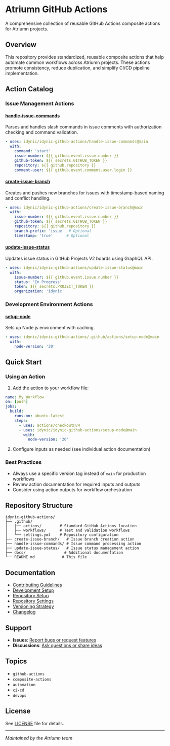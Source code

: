 # Atriumn GitHub Actions

A comprehensive collection of reusable GitHub Actions composite actions for Atriumn projects.

## Overview

This repository provides standardized, reusable composite actions that help automate common workflows across Atriumn projects. These actions promote consistency, reduce duplication, and simplify CI/CD pipeline implementation.

## Action Catalog

### Issue Management Actions

#### [handle-issue-commands](./handle-issue-commands/)
Parses and handles slash commands in issue comments with authorization checking and command validation.
```yaml
- uses: idynic/idynic-github-actions/handle-issue-commands@main
  with:
    command: 'start'
    issue-number: ${{ github.event.issue.number }}
    github-token: ${{ secrets.GITHUB_TOKEN }}
    repository: ${{ github.repository }}
    comment-user: ${{ github.event.comment.user.login }}
```

#### [create-issue-branch](./create-issue-branch/)
Creates and pushes new branches for issues with timestamp-based naming and conflict handling.
```yaml
- uses: idynic/idynic-github-actions/create-issue-branch@main
  with:
    issue-number: ${{ github.event.issue.number }}
    github-token: ${{ secrets.GITHUB_TOKEN }}
    repository: ${{ github.repository }}
    branch-prefix: 'issue'  # Optional
    timestamp: 'true'      # Optional
```

#### [update-issue-status](./update-issue-status/)
Updates issue status in GitHub Projects V2 boards using GraphQL API.
```yaml
- uses: idynic/idynic-github-actions/update-issue-status@main
  with:
    issue-number: ${{ github.event.issue.number }}
    status: 'In Progress'
    token: ${{ secrets.PROJECT_TOKEN }}
    organization: 'idynic'
```

### Development Environment Actions

#### [setup-node](./.github/actions/setup-node/)
Sets up Node.js environment with caching.
```yaml
- uses: idynic/idynic-github-actions/.github/actions/setup-node@main
  with:
    node-version: '20'
```

## Quick Start

### Using an Action

1. Add the action to your workflow file:
```yaml
name: My Workflow
on: [push]
jobs:
  build:
    runs-on: ubuntu-latest
    steps:
      - uses: actions/checkout@v4
      - uses: idynic/idynic-github-actions/setup-node@main
        with:
          node-version: '20'
```

2. Configure inputs as needed (see individual action documentation)

### Best Practices

- Always use a specific version tag instead of `main` for production workflows
- Review action documentation for required inputs and outputs
- Consider using action outputs for workflow orchestration

## Repository Structure

```
idynic-github-actions/
├── .github/
│   ├── actions/        # Standard GitHub Actions location
│   ├── workflows/      # Test and validation workflows
│   └── settings.yml    # Repository configuration
├── create-issue-branch/   # Issue branch creation action
├── handle-issue-commands/ # Issue command processing action
├── update-issue-status/   # Issue status management action
├── docs/                 # Additional documentation
└── README.md            # This file
```

## Documentation

- [Contributing Guidelines](./CONTRIBUTING.md)
- [Development Setup](./docs/development.md)
- [Repository Setup](./docs/SETUP.md)
- [Repository Settings](./docs/repository-settings.md)
- [Versioning Strategy](./VERSIONING.md)
- [Changelog](./CHANGELOG.md)

## Support

- **Issues**: [Report bugs or request features](https://github.com/idynic/idynic-github-actions/issues)
- **Discussions**: [Ask questions or share ideas](https://github.com/idynic/idynic-github-actions/discussions)

## Topics

- `github-actions`
- `composite-actions`
- `automation`
- `ci-cd`
- `devops`

## License

See [LICENSE](./LICENSE) file for details.

---

*Maintained by the Atriumn team*